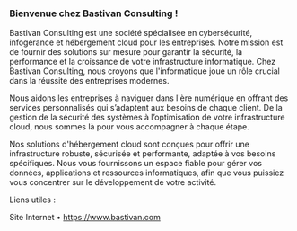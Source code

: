 ### Bienvenue chez Bastivan Consulting !

Bastivan Consulting est une société spécialisée en cybersécurité, infogérance et hébergement cloud pour les entreprises. Notre mission est de fournir des solutions sur mesure pour garantir la sécurité, la performance et la croissance de votre infrastructure informatique. Chez Bastivan Consulting, nous croyons que l'informatique joue un rôle crucial dans la réussite des entreprises modernes.

Nous aidons les entreprises à naviguer dans l'ère numérique en offrant des services personnalisés qui s’adaptent aux besoins de chaque client. De la gestion de la sécurité des systèmes à l’optimisation de votre infrastructure cloud, nous sommes là pour vous accompagner à chaque étape.

Nos solutions d'hébergement cloud sont conçues pour offrir une infrastructure robuste, sécurisée et performante, adaptée à vos besoins spécifiques. Nous vous fournissons un espace fiable pour gérer vos données, applications et ressources informatiques, afin que vous puissiez vous concentrer sur le développement de votre activité.

Liens utiles :

Site Internet • https://www.bastivan.com
